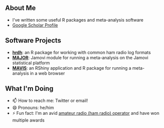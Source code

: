 

## About Me

- I've written some useful R packages and meta-analysis software
- [Google Scholar Profile](https://scholar.google.com/citations?user=ah-amuQAAAAJ&hl=en)

## Software Projects

- [**hrdh**](https://github.com/kylehamilton/hrdh): an R package for working with common ham radio log formats
- [**MAJOR**](https://github.com/kylehamilton/MAJOR): Jamovi module for running a meta-analysis on the Jamovi statistical platform
- [**MAVIS**](https://github.com/kylehamilton/MAVIS): an RShiny application and R package for running a meta-analysis in a web browser

## What I'm Doing
- 📫 How to reach me: Twitter or email!
- 😄 Pronouns: he/him
- ⚡ Fun fact: I'm an avid [amateur radio (ham radio) operator](https://www.qrz.com/db/KG6BXW) and have won multiple awards

<!--
**kylehamilton/kylehamilton** is a ✨ _special_ ✨ repository because its `README.md` (this file) appears on your GitHub profile.

Here are some ideas to get you started:

- 🔭 I’m currently working on ...
- 🌱 I’m currently learning ...
- 👯 I’m looking to collaborate on ...
- 🤔 I’m looking for help with ...
- 💬 Ask me about ...
- 📫 How to reach me: ...
- 😄 Pronouns: ...
- ⚡ Fun fact: ...
-->


